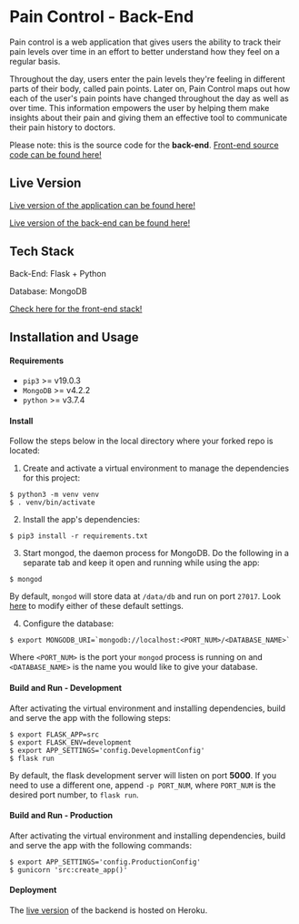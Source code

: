 # Pain Control - Back-End

Pain control is a web application that gives users the ability to track their
pain levels over time in an effort to better understand how they feel on a
regular basis.

Throughout the day, users enter the pain levels they're feeling in different
parts of their body, called pain points. Later on, Pain Control maps out how
each of the user's pain points have changed throughout the day as well as
over time. This information empowers the user by helping them make insights about
their pain and giving them an effective tool to communicate their pain history to
doctors.

Please note: this is the source code for the **back-end**. [Front-end source code can be found here!](https://github.com/mmanhard/pain_control_app)

## Live Version

[Live version of the application can be found here!](http://www.mypaincontroller.com/)

[Live version of the back-end can be found here!](http://api.mypaincontroller.com/)

## Tech Stack

Back-End: Flask + Python

Database: MongoDB

[Check here for the front-end stack!](https://github.com/mmanhard/pain_control_app#tech-stack)

## Installation and Usage

#### Requirements

* `pip3` >= v19.0.3
* `MongoDB` >= v4.2.2
* `python` >= v3.7.4

#### Install

Follow the steps below in the local directory where your forked repo is located:

1. Create and activate a virtual environment to manage the dependencies for this
project:
```
$ python3 -m venv venv
$ . venv/bin/activate
```

2. Install the app's dependencies:
```
$ pip3 install -r requirements.txt
```

3. Start mongod, the daemon process for MongoDB. Do the following in a separate
tab and keep it open and running while using the app:
```
$ mongod
```

By default, `mongod` will store data at `/data/db` and run on port `27017`.
Look [here](https://docs.mongodb.com/manual/reference/program/mongod/) to
modify either of these default settings.

4. Configure the database:
```
$ export MONGODB_URI=`mongodb://localhost:<PORT_NUM>/<DATABASE_NAME>`
```

Where `<PORT_NUM>` is the port your `mongod` process is running on and
`<DATABASE_NAME>` is the name you would like to give your database.

#### Build and Run - Development

After activating the virtual environment and installing dependencies, build and
serve the app with the following steps:
```
$ export FLASK_APP=src
$ export FLASK_ENV=development
$ export APP_SETTINGS='config.DevelopmentConfig'
$ flask run
```

By default, the flask development server will listen on port **5000**. If you
need to use a different one, append `-p PORT_NUM`, where `PORT_NUM` is the
desired port number, to `flask run`.

#### Build and Run - Production

After activating the virtual environment and installing dependencies, build and
serve the app with the following commands:
```
$ export APP_SETTINGS='config.ProductionConfig'
$ gunicorn 'src:create_app()'
```

#### Deployment

The [live version](http://api.mypaincontroller.com/) of the backend is hosted
on Heroku.